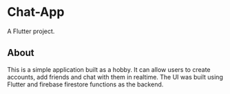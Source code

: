 # Chat-App

A Flutter project.

## About

This is a simple application built as a hobby. It can allow users to create accounts, add friends and chat with them in realtime. The UI was built using Flutter and firebase firestore functions as the backend.